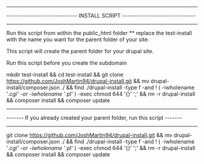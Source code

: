 *****************************************************************************
 ----------------------------- INSTALL SCRIPT ------------------------------
*****************************************************************************
 Run this script from within the public_html folder ** replace the 
 test-install with the name you want for the parent folder of your site.
 
 This script will create the parent folder for your drupal site.
 
 Run this script before you create the subdomain

mkdir test-install && cd test-install && git clone https://github.com/JoshMartin94/drupal-install.git && mv drupal-install/composer.json ./ && find ./drupal-install -type f -and ! \( -iwholename '*.cgi' -or -iwholename '*.pl' \) -exec chmod 644 '{}' ';' && rm -r drupal-install && composer install && composer update

****************************************************************************
 ------- If you already created your parent folder, run this script -------
****************************************************************************

git clone https://github.com/JoshMartin94/drupal-install.git && mv drupal-install/composer.json ./ && find ./drupal-install -type f -and ! \( -iwholename '*.cgi' -or -iwholename '*.pl' \) -exec chmod 644 '{}' ';' && rm -r drupal-install && composer install && composer update
